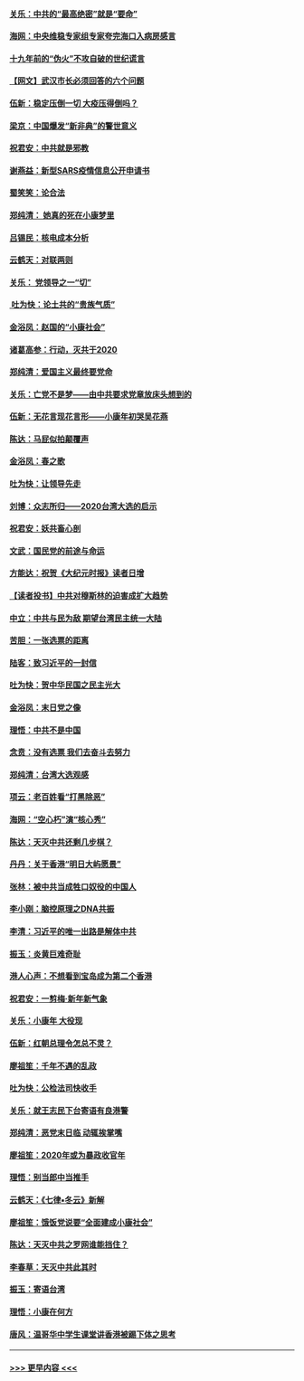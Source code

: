 #### [关乐：中共的“最高绝密”就是“要命”](../pages/nsc993/n11816946.md?t=01250111) 
#### [海网：中央维稳专家组专家夸完海口入病房感言](../pages/nsc993/n11815138.md?t=01250111) 
#### [十九年前的“伪火”不攻自破的世纪谎言](../pages/nsc993/n11813238.md?t=01250111) 
#### [【网文】武汉市长必须回答的六个问题](../pages/nsc993/n11813848.md?t=01250111) 
#### [伍新：稳定压倒一切 大疫压得倒吗？](../pages/nsc993/n11812634.md?t=01250111) 
#### [梁京：中国爆发“新非典”的警世意义](../pages/nsc993/n11812554.md?t=01250111) 
#### [祝君安：中共就是邪教](../pages/nsc993/n11812431.md?t=01250111) 
#### [谢燕益：新型SARS疫情信息公开申请书](../pages/nsc993/n11808840.md?t=01250111) 
#### [蜀笑笑：论合法](../pages/nsc993/n11808064.md?t=01250111) 
#### [郑纯清： 她真的死在小康梦里](../pages/nsc993/n11806623.md?t=01250111) 
#### [吕锡民：核电成本分析](../pages/nsc993/n11806284.md?t=01250111) 
#### [云鹤天：对联两则](../pages/nsc993/n11805957.md?t=01250111) 
#### [关乐： 党领导之一“切”](../pages/nsc993/n11804505.md?t=01250111) 
#### [ 吐为快：论土共的“贵族气质”](../pages/nsc993/n11804490.md?t=01250111) 
#### [金浴凤：赵国的“小康社会”](../pages/nsc993/n11804452.md?t=01250111) 
#### [诸葛高参：行动，灭共于2020](../pages/nsc993/n11804120.md?t=01250111) 
#### [郑纯清：爱国主义最终要党命](../pages/nsc993/n11802197.md?t=01250111) 
#### [关乐：亡党不是梦——由中共要求党章放床头想到的](../pages/nsc993/n11802156.md?t=01250111) 
#### [伍新：无花言现花言形——小康年初哭吴花燕](../pages/nsc993/n11800044.md?t=01250111) 
#### [陈达：马屁似拍颠覆声](../pages/nsc993/n11800010.md?t=01250111) 
#### [金浴凤：春之歌](../pages/nsc993/n11797687.md?t=01250111) 
#### [吐为快：让领导先走](../pages/nsc993/n11797512.md?t=01250111) 
#### [刘博：众志所归——2020台湾大选的启示](../pages/nsc993/n11796878.md?t=01250111) 
#### [祝君安：妖共畜心剖](../pages/nsc993/n11794273.md?t=01250111) 
#### [文武：国民党的前途与命运](../pages/nsc993/n11794198.md?t=01250111) 
#### [方能达：祝贺《大纪元时报》读者日增](../pages/nsc993/n11793807.md?t=01250111) 
#### [【读者投书】中共对穆斯林的迫害成扩大趋势](../pages/nsc993/n11791371.md?t=01250111) 
#### [中立：中共与民为敌 期望台湾民主统一大陆](../pages/nsc993/n11790392.md?t=01250111) 
#### [苦胆：一张选票的距离](../pages/nsc993/n11788914.md?t=01250111) 
#### [陆客：致习近平的一封信](../pages/nsc993/n11788867.md?t=01250111) 
#### [吐为快：贺中华民国之民主光大](../pages/nsc993/n11788618.md?t=01250111) 
#### [金浴凤：末日党之像](../pages/nsc993/n11787475.md?t=01250111) 
#### [理悟：中共不是中国](../pages/nsc993/n11787463.md?t=01250111) 
#### [念贲：没有选票  我们去奋斗去努力](../pages/nsc993/n11787398.md?t=01250111) 
#### [郑纯清：台湾大选观感](../pages/nsc993/n11786210.md?t=01250111) 
#### [项云：老百姓看“打黑除恶”](../pages/nsc993/n11785398.md?t=01250111) 
#### [海网：“空心朽”演“核心秀”](../pages/nsc993/n11783874.md?t=01250111) 
#### [陈达：天灭中共还剩几步棋？](../pages/nsc993/n11783719.md?t=01250111) 
#### [丹丹：关于香港“明日大屿愿景”](../pages/nsc993/n11783273.md?t=01250111) 
#### [张林：被中共当成牲口奴役的中国人](../pages/nsc993/n11782397.md?t=01250111) 
#### [李小刚：脑控原理之DNA共振](../pages/nsc993/n11780962.md?t=01250111) 
#### [李清：习近平的唯一出路是解体中共](../pages/nsc993/n11780866.md?t=01250111) 
#### [振玉：炎黄巨难奇耻](../pages/nsc993/n11779632.md?t=01250111) 
#### [港人心声：不想看到宝岛成为第二个香港](../pages/nsc993/n11778817.md?t=01250111) 
#### [祝君安：一剪梅‧新年新气象](../pages/nsc993/n11776340.md?t=01250111) 
#### [关乐：小康年 大役现](../pages/nsc993/n11774213.md?t=01250111) 
#### [伍新：红朝总理令怎总不灵？](../pages/nsc993/n11770813.md?t=01250111) 
#### [廖祖笙：千年不遇的乱政](../pages/nsc993/n11770373.md?t=01250111) 
#### [吐为快：公检法司快收手](../pages/nsc993/n11770359.md?t=01250111) 
#### [关乐：就王志民下台寄语有良港警](../pages/nsc993/n11769903.md?t=01250111) 
#### [郑纯清：恶党末日临 动辄挨掌嘴](../pages/nsc993/n11769356.md?t=01250111) 
#### [廖祖笙：2020年或为暴政收官年](../pages/nsc993/n11768216.md?t=01250111) 
#### [理悟：别当郎中当推手](../pages/nsc993/n11768243.md?t=01250111) 
#### [云鹤天：《七律▪冬云》新解](../pages/nsc993/n11768204.md?t=01250111) 
#### [廖祖笙：饿饭党说要“全面建成小康社会”](../pages/nsc993/n11767482.md?t=01250111) 
#### [陈达：天灭中共之罗网谁能挡住？](../pages/nsc993/n11767465.md?t=01250111) 
#### [李春草：天灭中共此其时](../pages/nsc993/n11767452.md?t=01250111) 
#### [振玉：寄语台湾](../pages/nsc993/n11767432.md?t=01250111) 
#### [理悟：小康在何方](../pages/nsc993/n11767394.md?t=01250111) 
#### [唐风：温哥华中学生课堂讲香港被踢下体之思考](../pages/nsc993/n11766848.md?t=01250111) 

----
#### [ >>> 更早内容 <<< ](../indexes/nsc993-earlier.md)
